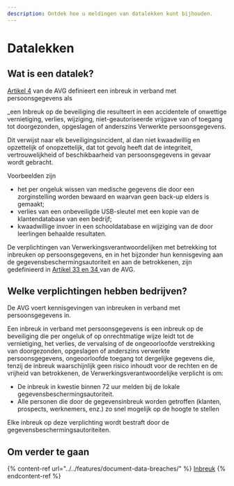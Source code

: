 ```yaml
---
description: Ontdek hoe u meldingen van datalekken kunt bijhouden.
---
```


# Datalekken

## Wat is een datalek?

[Artikel 4](https://eur-lex.europa.eu/legal-content/NL/TXT/PDF/?uri=CELEX:32016R0679) van de AVG definieert een inbreuk in verband met persoonsgegevens als &#x20;

_een Inbreuk op de beveiliging die resulteert in een accidentele of onwettige vernietiging, verlies, wijziging, niet-geautoriseerde vrijgave van of toegang tot doorgezonden, opgeslagen of anderszins Verwerkte persoonsgegevens.

Dit verwijst naar elk beveiligingsincident, al dan niet kwaadwillig en opzettelijk of onopzettelijk, dat tot gevolg heeft dat de integriteit, vertrouwelijkheid of beschikbaarheid van persoonsgegevens in gevaar wordt gebracht.

Voorbeelden zijn

* het per ongeluk wissen van medische gegevens die door een zorginstelling worden bewaard en waarvan geen back-up elders is gemaakt;
* verlies van een onbeveiligde USB-sleutel met een kopie van de klantendatabase van een bedrijf;
* kwaadwillige invoer in een schooldatabase en wijziging van de door leerlingen behaalde resultaten.

De verplichtingen van Verwerkingsverantwoordelijken met betrekking tot inbreuken op persoonsgegevens, en in het bijzonder hun kennisgeving aan de gegevensbeschermingsautoriteit en aan de betrokkenen, zijn gedefinieerd in [Artikel 33 en 34 ](https://eur-lex.europa.eu/legal-content/NL/TXT/PDF/?uri=CELEX:32016R0679) van de AVG.

## Welke verplichtingen hebben bedrijven?

De AVG voert kennisgevingen van inbreuken in verband met persoonsgegevens in.

Een inbreuk in verband met persoonsgegevens is een inbreuk op de beveiliging die per ongeluk of op onrechtmatige wijze leidt tot de vernietiging, het verlies, de vervalsing of de ongeoorloofde verstrekking van doorgezonden, opgeslagen of anderszins verwerkte persoonsgegevens, ongeoorloofde toegang tot dergelijke gegevens die, tenzij de inbreuk waarschijnlijk geen risico inhoudt voor de rechten en de vrijheid van betrokkenen, de Verwerkingsverantwoordelijke verplicht is om:&#x20;

* De inbreuk in kwestie binnen 72 uur melden bij de lokale gegevensbeschermingsautoriteit.
* Alle personen die door de gegevensinbreuk worden getroffen (klanten, prospects, werknemers, enz.) zo snel mogelijk op de hoogte te stellen &#x20;

Elke inbreuk op deze verplichting wordt bestraft door de gegevensbeschermingsautoriteiten.

## Om verder te gaan

{% content-ref url="../../features/document-data-breaches/" %}
[Inbreuk](../../features/document-data-breaches/)
{% endcontent-ref %}
